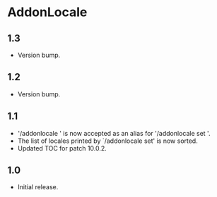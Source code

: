# AddonLocale

## 1.3
- Version bump.

## 1.2
- Version bump.

## 1.1
- '/addonlocale <locale>' is now accepted as an alias for '/addonlocale set <locale>'.
- The list of locales printed by `/addonlocale set' is now sorted.
- Updated TOC for patch 10.0.2.

## 1.0

- Initial release.
